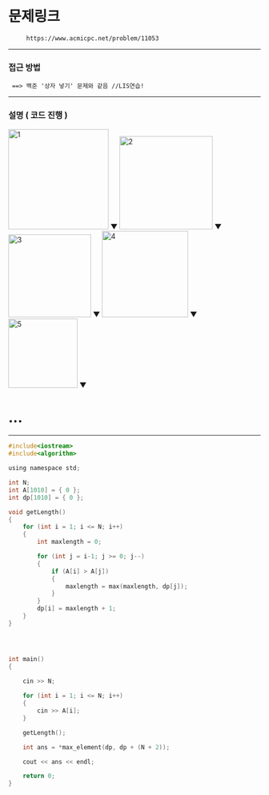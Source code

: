 
# 문제링크

         https://www.acmicpc.net/problem/11053
      
--------------------------------------------------------------------------------------------------

### 접근 방법

     ==> 백준 '상자 넣기' 문제와 같음 //LIS연습!
     
--------------------------------------------------------------------------------------------------

### 설명 ( 코드 진행 )


<img width="200" alt="1" src="https://user-images.githubusercontent.com/29946480/70213469-c06d6600-177c-11ea-8ee5-0031e20f8b35.PNG">
     ▼
<img width="186" alt="2" src="https://user-images.githubusercontent.com/29946480/70213470-c06d6600-177c-11ea-8459-f3ac02dc2f4f.PNG">
     ▼
<img width="165" alt="3" src="https://user-images.githubusercontent.com/29946480/70213472-c105fc80-177c-11ea-8a4f-a92fcd6b2146.PNG">
     ▼
<img width="172" alt="4" src="https://user-images.githubusercontent.com/29946480/70213473-c105fc80-177c-11ea-8277-6f3f68085585.PNG">
     ▼
<img width="138" alt="5" src="https://user-images.githubusercontent.com/29946480/70213475-c105fc80-177c-11ea-9152-a5cda4258f16.PNG">
     ▼
     
     
#   ...

--------------------------------------------------------------------------------------------------


```c
#include<iostream>
#include<algorithm>

using namespace std;

int N;
int A[1010] = { 0 };
int dp[1010] = { 0 };

void getLength()
{
	for (int i = 1; i <= N; i++)
	{
		int maxlength = 0;

		for (int j = i-1; j >= 0; j--)
		{
			if (A[i] > A[j])
			{
				maxlength = max(maxlength, dp[j]);
			}
		}
		dp[i] = maxlength + 1;
	}
}




int main()
{
	
	cin >> N;

	for (int i = 1; i <= N; i++)
	{
		cin >> A[i];
	}

	getLength();

	int ans = *max_element(dp, dp + (N + 2));

	cout << ans << endl;

	return 0;
}
```
